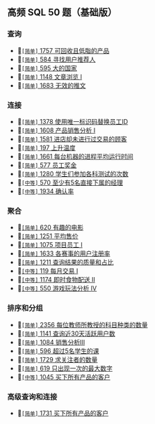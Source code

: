 ## 高频 SQL 50 题（基础版）

### 查询
* :tada:[`[简单]` 1757 可回收且低脂的产品](../subjects/1757.%E5%8F%AF%E5%9B%9E%E6%94%B6%E4%B8%94%E4%BD%8E%E8%84%82%E7%9A%84%E4%BA%A7%E5%93%81.sql) 
* :tada:[`[简单]` 584 寻找用户推荐人](../subjects/584.%E5%AF%BB%E6%89%BE%E7%94%A8%E6%88%B7%E6%8E%A8%E8%8D%90%E4%BA%BA.sql)
* :tada:[`[简单]` 595 大的国家](../subjects/595.%E5%A4%A7%E7%9A%84%E5%9B%BD%E5%AE%B6.sql)
* :tada:[`[简单]` 1148 文章浏览 I](../subjects/1148.%E6%96%87%E7%AB%A0%E6%B5%8F%E8%A7%88-i.sql)
* :tada:[`[简单]` 1683 无效的推文](../subjects/1683.%E6%97%A0%E6%95%88%E7%9A%84%E6%8E%A8%E6%96%87.sql)

### 连接
* :tada:[`[简单]` 1378 使用唯一标识码替换员工ID](../subjects/1378.%E4%BD%BF%E7%94%A8%E5%94%AF%E4%B8%80%E6%A0%87%E8%AF%86%E7%A0%81%E6%9B%BF%E6%8D%A2%E5%91%98%E5%B7%A5id.sql)
* :tada:[`[简单]` 1608  产品销售分析 I](../subjects/1068.%E4%BA%A7%E5%93%81%E9%94%80%E5%94%AE%E5%88%86%E6%9E%90-i.sql)
* :tada:[`[简单]` 1581  进店却未进行过交易的顾客](../subjects/1581.%E8%BF%9B%E5%BA%97%E5%8D%B4%E6%9C%AA%E8%BF%9B%E8%A1%8C%E8%BF%87%E4%BA%A4%E6%98%93%E7%9A%84%E9%A1%BE%E5%AE%A2.sql)
* :tada:[`[简单]` 197 上升温度](../subjects/197.%E4%B8%8A%E5%8D%87%E7%9A%84%E6%B8%A9%E5%BA%A6.sql)
* :tada:[`[简单]` 1661 每台机器的进程平均运行时间](../subjects/1661.%E6%AF%8F%E5%8F%B0%E6%9C%BA%E5%99%A8%E7%9A%84%E8%BF%9B%E7%A8%8B%E5%B9%B3%E5%9D%87%E8%BF%90%E8%A1%8C%E6%97%B6%E9%97%B4.sql)
* :tada:[`[简单]` 577 员工奖金](../subjects/577.%E5%91%98%E5%B7%A5%E5%A5%96%E9%87%91.sql)
* :tada:[`[简单]` 1280 学生们参加各科测试的次数](../subjects/1280.%E5%AD%A6%E7%94%9F%E4%BB%AC%E5%8F%82%E5%8A%A0%E5%90%84%E7%A7%91%E6%B5%8B%E8%AF%95%E7%9A%84%E6%AC%A1%E6%95%B0.sql)
* :tada:[`[中等]` 570 至少有5名直接下属的经理](../subjects/570.%E8%87%B3%E5%B0%91%E6%9C%89-5-%E5%90%8D%E7%9B%B4%E6%8E%A5%E4%B8%8B%E5%B1%9E%E7%9A%84%E7%BB%8F%E7%90%86.sql)
* :tada:[`[中等]` 1934 确认率](../subjects/1934.%E7%A1%AE%E8%AE%A4%E7%8E%87.sql)

### 聚合
* :tada:[`[简单]` 620 有趣的电影](../subjects/620.%E6%9C%89%E8%B6%A3%E7%9A%84%E7%94%B5%E5%BD%B1.sql)
* :tada:[`[简单]` 1251 平均售价](../subjects/1251.%E5%B9%B3%E5%9D%87%E5%94%AE%E4%BB%B7.sql)
* :tada:[`[简单]` 1075 项目员工 I](../subjects/1075.%E9%A1%B9%E7%9B%AE%E5%91%98%E5%B7%A5-i.sql)
* :tada:[`[简单]` 1633 各赛事的用户注册率](../subjects/1633.%E5%90%84%E8%B5%9B%E4%BA%8B%E7%9A%84%E7%94%A8%E6%88%B7%E6%B3%A8%E5%86%8C%E7%8E%87.sql)
* :tada:[`[简单]` 1211 查询结果的质量和占比](../subjects/1211.%E6%9F%A5%E8%AF%A2%E7%BB%93%E6%9E%9C%E7%9A%84%E8%B4%A8%E9%87%8F%E5%92%8C%E5%8D%A0%E6%AF%94.sql)
* :tada:[`[中等]` 119 每月交易 I](../subjects/1193.%E6%AF%8F%E6%9C%88%E4%BA%A4%E6%98%93-i.sql)
* :tada:[`[中等]` 1174 即时食物配送 II](../subjects/1174.%E5%8D%B3%E6%97%B6%E9%A3%9F%E7%89%A9%E9%85%8D%E9%80%81-ii.sql)
* :tada:[`[中等]` 550 游戏玩法分析 IV](../subjects/550.%E6%B8%B8%E6%88%8F%E7%8E%A9%E6%B3%95%E5%88%86%E6%9E%90-iv.sql)

### 排序和分组
* :tada:[`[简单]` 2356 每位教师所教授的科目种类的数量](../subjects/2356.%E6%AF%8F%E4%BD%8D%E6%95%99%E5%B8%88%E6%89%80%E6%95%99%E6%8E%88%E7%9A%84%E7%A7%91%E7%9B%AE%E7%A7%8D%E7%B1%BB%E7%9A%84%E6%95%B0%E9%87%8F.sql)
* :tada:[`[简单]` 1141 查询近30天活跃用户数](../subjects/1141.%E6%9F%A5%E8%AF%A2%E8%BF%91-30-%E5%A4%A9%E6%B4%BB%E8%B7%83%E7%94%A8%E6%88%B7%E6%95%B0.sql)
* :tada:[`[简单]` 1084 销售分析III](../subjects/1084.%E9%94%80%E5%94%AE%E5%88%86%E6%9E%90iii.sql)
* :tada:[`[简单]` 596 超过5名学生的课](../subjects/596.%E8%B6%85%E8%BF%87-5-%E5%90%8D%E5%AD%A6%E7%94%9F%E7%9A%84%E8%AF%BE.sql)
* :tada:[`[简单]` 1729 求关注者的数量](../subjects/1729.%E6%B1%82%E5%85%B3%E6%B3%A8%E8%80%85%E7%9A%84%E6%95%B0%E9%87%8F.sql)
* :tada:[`[简单]` 619 只出现一次的最大数字](../subjects/619.%E5%8F%AA%E5%87%BA%E7%8E%B0%E4%B8%80%E6%AC%A1%E7%9A%84%E6%9C%80%E5%A4%A7%E6%95%B0%E5%AD%97.sql)
* :tada:[`[中等]` 1045 买下所有产品的客户](../subjects/1045.%E4%B9%B0%E4%B8%8B%E6%89%80%E6%9C%89%E4%BA%A7%E5%93%81%E7%9A%84%E5%AE%A2%E6%88%B7.sql)


### 高级查询和连接
* :tada:[`[简单]` 1731 买下所有产品的客户](../subjects/1731.%E6%AF%8F%E4%BD%8D%E7%BB%8F%E7%90%86%E7%9A%84%E4%B8%8B%E5%B1%9E%E5%91%98%E5%B7%A5%E6%95%B0%E9%87%8F.sql)
